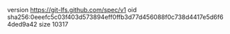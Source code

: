 version https://git-lfs.github.com/spec/v1
oid sha256:0eeefc5c03f403d573894eff0ffb3d77d456088f0c738d4417e5d6f64ded9a42
size 10317
